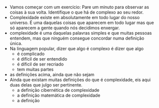 - Vamos começar com um exercício: Pare um minuto para observar as coisas à sua volta. Identifique o que há de complexo ao seu redor.
- Complexidade existe em absolutamente em todo lugar do nosso universo. É uma daquelas coisas que aparecem em todo lugar mas que só aparecem a gente quando nós decidimos enxergar.
- complexidade é uma daquelas palavras simples e que muitas pessoas entendem, mas que ninguém consegue concordar numa definição única.
- Na linguagem popular, dizer que algo é complexo é dizer que algo
	- é complicado
	- é difícil de ser entendido
	- é díficil de ser recriado
	- tem muitas partes
- as definições acima, ainda que não sejam
- Ainda que existam muitas definições do que é complexidade, eis aqui duas delas que julgo ser pertinente.
	- a definição cibernética de complexidade
	- a definição matemática de complexidade
	- a definição